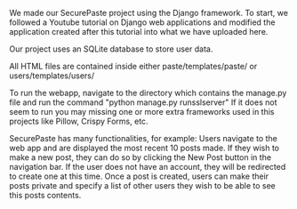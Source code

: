 We made our SecurePaste project using the Django framework.  To start, we followed a Youtube tutorial on Django web applications and 
modified the application created after this tutorial into what we have uploaded here.

Our project uses an SQLite database to store user data.

All HTML files are contained inside either paste/templates/paste/ or users/templates/users/

To run the webapp, navigate to the directory which contains the manage.py file and run the command "python manage.py runsslserver"
If it does not seem to run you may missing one or more extra frameworks used in this projects like Pillow, Crispy Forms, etc.

SecurePaste has many functionalities, for example: 
    Users navigate to the web app and are displayed the most recent 10 posts made.  If they wish to make a new post, they can do so
    by clicking the New Post button in the navigation bar.  If the user does not have an account, they will be redirected to create
    one at this time.  Once a post is created, users can make their posts private and specify a list of other users they wish to be
    able to see this posts contents.
